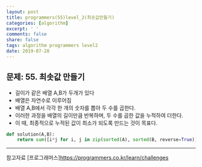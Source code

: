 ```yaml
---
layout: post
title: programmers(55)level_2(최솟값만들기)
categories: [algorithm]
excerpt: ' '
comments: false
share: false
tags: algorithm programmers level2
date: 2019-07-28
---
```


## 문제: 55. 최솟값 만들기

- 길이가 같은 배열 A,B가 두개가 있다
- 배열은 자연수로 이루어짐
- 배열 A,B에서 각각 한 개의 숫자를 뽑아 두 수를 곱한다.
- 이러한 과정을 배열의 길이만큼 반복하며, 두 수를 곱한 값을 누적하여 더한다.
- 이 때, 최종적으로 누적된 값이 최소가 되도록 만드는 것이 목표다.

```python
def solution(A,B):
    return sum([i*j for i, j in zip(sorted(A), sorted(B, reverse=True))])

```

---

참고자료
[프로그래머스]<https://programmers.co.kr/learn/challenges>
